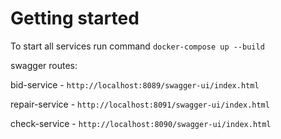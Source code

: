 # Getting started

To start all services run command `docker-compose up --build`

swagger routes:

bid-service - `http://localhost:8089/swagger-ui/index.html`

repair-service - `http://localhost:8091/swagger-ui/index.html`

check-service - `http://localhost:8090/swagger-ui/index.html`
